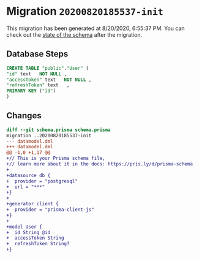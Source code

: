 # Migration `20200820185537-init`

This migration has been generated at 8/20/2020, 6:55:37 PM.
You can check out the [state of the schema](./schema.prisma) after the migration.

## Database Steps

```sql
CREATE TABLE "public"."User" (
"id" text   NOT NULL ,
"accessToken" text   NOT NULL ,
"refreshToken" text   ,
PRIMARY KEY ("id")
)
```

## Changes

```diff
diff --git schema.prisma schema.prisma
migration ..20200820185537-init
--- datamodel.dml
+++ datamodel.dml
@@ -1,0 +1,17 @@
+// This is your Prisma schema file,
+// learn more about it in the docs: https://pris.ly/d/prisma-schema
+
+datasource db {
+  provider = "postgresql"
+  url = "***"
+}
+
+generator client {
+  provider = "prisma-client-js"
+}
+
+model User {
+  id String @id
+  accessToken String
+  refreshToken String?
+}
```



